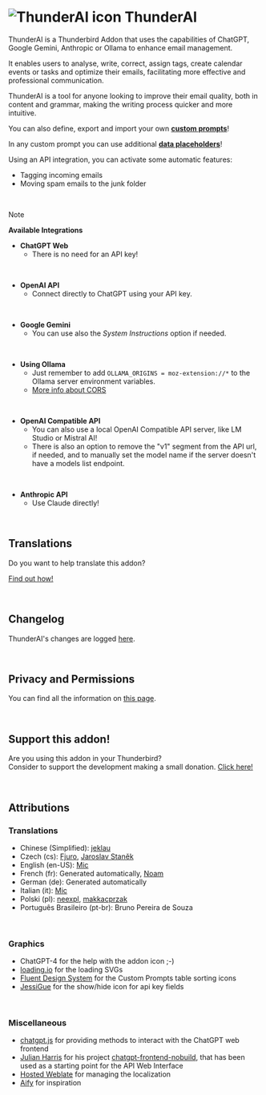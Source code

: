 # ![ThunderAI icon](images/icon-32px.png "ThunderAI") ThunderAI

ThunderAI is a Thunderbird Addon that uses the capabilities of ChatGPT, Google Gemini, Anthropic or Ollama to enhance email management.

It enables users to analyse, write, correct, assign tags, create calendar events or tasks and optimize their emails, facilitating more effective and professional communication.

ThunderAI is a tool for anyone looking to improve their email quality, both in content and grammar, making the writing process quicker and more intuitive. 

You can also define, export and import your own **[custom prompts](https://micz.it/thunderbird-addon-thunderai/custom-prompts/)**!

In any custom prompt you can use additional **[data placeholders](https://micz.it/thunderbird-addon-thunderai/data-placeholders/)**!

Using an API integration, you can activate some automatic features:
- Tagging incoming emails
- Moving spam emails to the junk folder

<br>


> [!NOTE]
> **Available Integrations**
> - **ChatGPT Web**
>   - There is no need for an API key!
>
> <br>
>
> - **OpenAI API**
>   - Connect directly to ChatGPT using your API key.
>
> <br>
> 
> - **Google Gemini**
>   - You can use also the _System Instructions_ option if needed.
> 
> <br>
> 
> - **Using Ollama**
>   - Just remember to add `OLLAMA_ORIGINS = moz-extension://*` to the Ollama server environment variables.
>   - [More info about CORS](https://micz.it/thunderbird-addon-thunderai/ollama-cors-information/)
>
> <br>
> 
> - **OpenAI Compatible API**
>   - You can also use a local OpenAI Compatible API server, like LM Studio or Mistral AI!
>   - There is also an option to remove the "v1" segment from the API url, if needed, and to manually set the model name if the server doesn't have a models list endpoint.
> 
> <br>
> 
> - **Anthropic API**
>   - Use Claude directly!



<br>

## Translations
Do you want to help translate this addon?

[Find out how!](https://micz.it/thunderbird-addon-thunderai/translate/)

<br>

## Changelog
ThunderAI's changes are logged [here](CHANGELOG.md).

<br>

## Privacy and Permissions
You can find all the information on [this page](https://micz.it/thunderbird-addon-thunderai/privacy-permissions/).

<br>

## Support this addon!
Are you using this addon in your Thunderbird?
<br>Consider to support the development making a small donation. [Click here!](https://www.paypal.com/donate/?business=UHN4SXPGEXWQL&no_recurring=1&item_name=Thunderbird+Addon+ThunderAI&currency_code=EUR)

<br>

## Attributions

### Translations
- Chinese (Simplified): [jeklau](https://github.com/jeklau)
- Czech (cs): [Fjuro](https://hosted.weblate.org/user/Fjuro/), [Jaroslav Staněk](https://hosted.weblate.org/user/jaroush/)
- English (en-US): [Mic](https://github.com/micz/)
- French (fr): Generated automatically, [Noam](https://github.com/noam-sc)
- German (de): Generated automatically
- Italian (it): [Mic](https://github.com/micz/)
- Polski (pl): [neexpl](https://github.com/neexpl), [makkacprzak](https://github.com/makkacprzak)
- Português Brasileiro (pt-br): Bruno Pereira de Souza


<br>

### Graphics
- ChatGPT-4 for the help with the addon icon ;-)
- <a href="https://loading.io">loading.io</a> for the loading SVGs
- [Fluent Design System](https://www.iconfinder.com/fluent-designsystem) for the Custom Prompts table sorting icons
- [JessiGue](https://www.flaticon.com/authors/jessigue) for the show/hide icon for api key fields


<br>


### Miscellaneous
- <a href="https://github.com/KudoAI/chatgpt.js">chatgpt.js</a> for providing methods to interact with the ChatGPT web frontend
- <a href="https://github.com/boxabirds">Julian Harris</a> for his project <a href="https://github.com/boxabirds/chatgpt-frontend-nobuild">chatgpt-frontend-nobuild</a>, that has been used as a starting point for the API Web Interface
- <a href="https://hosted.weblate.org/widgets/thunderai/">Hosted Weblate</a> for managing the localization
- <a href="https://github.com/ali-raheem/Aify">Aify</a> for inspiration
